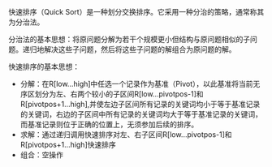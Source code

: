 快速排序（Quick Sort）是一种划分交换排序。它采用一种分治的策略，通常称其为分治法。

分治法的基本思想：将原问题分解为若干个规模更小但结构与原问题相似的子问题。递归地解决这些子问题，然后将这些子问题的解组合为原问题的解。

快速排序的基本思想：

* 分解：在R\[low...high\]中任选一个记录作为基准（Pivot），以此基准将当前无序区划分为左、右两个较小的子区间R\[low...pivotpos-1\]和R\[pivotpos+1...high\],并使左边子区间所有记录的关键词均小于等于基准记录的关键词，右边的子区间中所有记录的关键词均大于等于基准记录的关键词，而基准记录则位于正确的位置上，无须参加后续的排序。
* 求解：通过递归调用快速排序对左、右子区间R\[low...pivotpos-1\]和R\[pivotpos+1...high\]快速排序
* 组合：空操作





